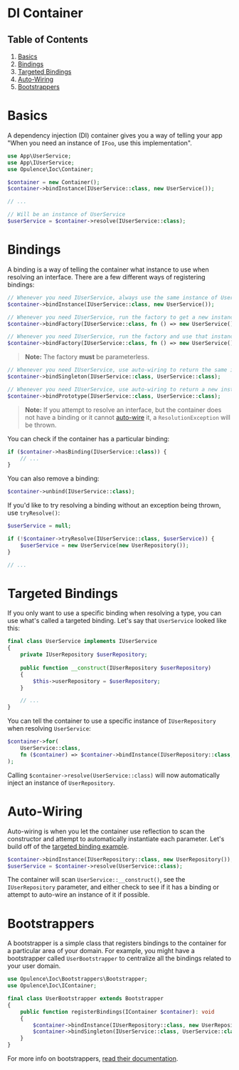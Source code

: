 # DI Container

## Table of Contents
1. [Basics](#basics)
2. [Bindings](#bindings)
3. [Targeted Bindings](#targeted-bindings)
4. [Auto-Wiring](#auto-wiring)
5. [Bootstrappers](#bootstrappers)

<h1 id="basics">Basics</h1>

A dependency injection (DI) container gives you a way of telling your app "When you need an instance of `IFoo`, use this implementation".

```php
use App\UserService;
use App\IUserService;
use Opulence\Ioc\Container;

$container = new Container();
$container->bindInstance(IUserService::class, new UserService());

// ...

// Will be an instance of UserService
$userService = $container->resolve(IUserService::class);
```

<h1 id="bindings">Bindings</h1>

A binding is a way of telling the container what instance to use when resolving an interface.  There are a few different ways of registering bindings:

```php
// Whenever you need IUserService, always use the same instance of UserService
$container->bindInstance(IUserService::class, new UserService());
```

```php
// Whenever you need IUserService, run the factory to get a new instance
$container->bindFactory(IUserService::class, fn () => new UserService());

// Whenever you need IUserService, run the factory and use that instance every time after
$container->bindFactory(IUserService::class, fn () => new UserService(), true);
```

> **Note:** The factory **must** be parameterless.

```php
// Whenever you need IUserService, use auto-wiring to return the same instance of UserService
$container->bindSingleton(IUserService::class, UserService::class);
```

```php
// Whenever you need IUserService, use auto-wiring to return a new instance of UserService
$container->bindPrototype(IUserService::class, UserService::class);
```

> **Note:** If you attempt to resolve an interface, but the container does not have a binding or it cannot [auto-wire](#auto-wiring) it, a `ResolutionException` will be thrown.

You can check if the container has a particular binding:

```php
if ($container->hasBinding(IUserService::class)) {
    // ...
}
```

You can also remove a binding:

```php
$container->unbind(IUserService::class);
```

If you'd like to try resolving a binding without an exception being thrown, use `tryResolve()`:

```php
$userService = null;

if (!$container->tryResolve(IUserService::class, $userService)) {
    $userService = new UserService(new UserRepository());
}

// ...
```

<h1 id="targeted-bindings">Targeted Bindings</h1>

If you only want to use a specific binding when resolving a type, you can use what's called a targeted binding.  Let's say that `UserService` looked like this:

```php
final class UserService implements IUserService
{
    private IUserRepository $userRepository;
    
    public function __construct(IUserRepository $userRepository)
    {
        $this->userRepository = $userRepository;
    }

    // ...
}
```

You can tell the container to use a specific instance of `IUserRepository` when resolving `UserService`:

```php
$container->for(
    UserService::class,
    fn ($container) => $container->bindInstance(IUserRepository::class, new UserRepository())
);
```

Calling `$container->resolve(UserService::class)` will now automatically inject an instance of `UserRepository`.

<h1 id="auto-wiring">Auto-Wiring</h1>

Auto-wiring is when you let the container use reflection to scan the constructor and attempt to automatically instantiate each parameter.  Let's build off of the [targeted binding example](#targeted-bindings).

```php
$container->bindInstance(IUserRepository::class, new UserRepository());
$userService = $container->resolve(UserService::class);
```

The container will scan `UserService::__construct()`, see the `IUserRepository` parameter, and either check to see if it has a binding or attempt to auto-wire an instance of it if possible.

<h1 id="bootstrappers">Bootstrappers</h1>

A bootstrapper is a simple class that registers bindings to the container for a particular area of your domain.  For example, you might have a bootstrapper called `UserBootstrapper` to centralize all the bindings related to your user domain.

```php
use Opulence\Ioc\Bootstrappers\Bootstrapper;
use Opulence\Ioc\IContainer;

final class UserBootstrapper extends Bootstrapper
{
    public function registerBindings(IContainer $container): void
    {
        $container->bindInstance(IUserRepository::class, new UserRepository());
        $container->bindSingleton(IUserService::class, UserService::class);
    }
}
```

For more info on bootstrappers, [read their documentation](bootstrappers).